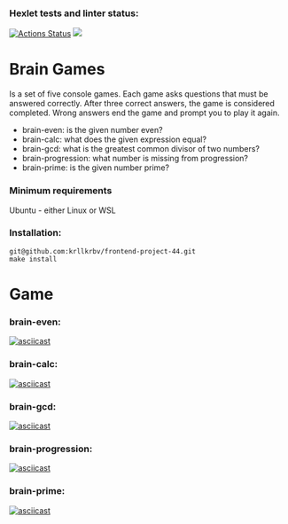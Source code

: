 ### Hexlet tests and linter status:
[![Actions Status](https://github.com/krllkrbv/frontend-project-44/actions/workflows/hexlet-check.yml/badge.svg)](https://github.com/krllkrbv/frontend-project-44/actions)
<a href="https://codeclimate.com/github/krllkrbv/frontend-project-44/maintainability"><img src="https://api.codeclimate.com/v1/badges/c0fe9aa1065b0b2d9971/maintainability" /></a>
# Brain Games 
Is a set of five console games. Each game asks questions that must be answered correctly. After three correct answers, the game is considered completed. Wrong answers end the game and prompt you to play it again.
- brain-even: is the given number even?
- brain-calc: what does the given expression equal?
- brain-gcd: what is the greatest common divisor of two numbers?
- brain-progression: what number is missing from progression?
- brain-prime: is the given number prime?

### Minimum requirements
Ubuntu - either Linux or WSL

### Installation:
```
git@github.com:krllkrbv/frontend-project-44.git
make install
```
# Game
### brain-even:
[![asciicast](https://asciinema.org/a/mh8XRj9sWeygBoKvaBeZxhLzX.svg)](https://asciinema.org/a/mh8XRj9sWeygBoKvaBeZxhLzX)
### brain-calc:
[![asciicast](https://asciinema.org/a/rTPWkuFOrrdXg5MVtfOfS8XPi.svg)](https://asciinema.org/a/rTPWkuFOrrdXg5MVtfOfS8XPi)
### brain-gcd:
[![asciicast](https://asciinema.org/a/CHbHnG0ywQujei7kRVpGumMGx.svg)](https://asciinema.org/a/CHbHnG0ywQujei7kRVpGumMGx)
### brain-progression:
[![asciicast](https://asciinema.org/a/FBZ4y46vGszKGeeYXB40wTmF8.svg)](https://asciinema.org/a/FBZ4y46vGszKGeeYXB40wTmF8)
### brain-prime:
[![asciicast](https://asciinema.org/a/Gw09VDDYGGWfu5vooxewglj8h.svg)](https://asciinema.org/a/Gw09VDDYGGWfu5vooxewglj8h)
